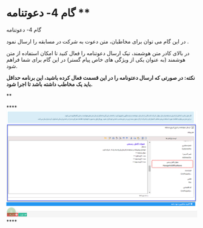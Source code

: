 # گام 4- دعوتنامه      ** 

گام 4- دعوتنامه

در این گام می توان برای مخاطبان، متن دعوت به شرکت در مسابقه را ارسال نمود .

در بالای کادر متن هوشمند، تیک ارسال دعوتنامه را فعال کنید تا امکان استفاده از متن هوشمند (به عنوان یکی از ویژگی های خاص پیام گستر) در این گام برای شما فراهم شود.

**نکته: در صورتی که ارسال دعتونامه را در این قسمت فعال کرده باشید، این برنامه حداقل باید یک مخاطب داشته باشد تا اجرا شود.**

**

**** ![](advertising-sendingcompetitionsms-fourthstep.png)****